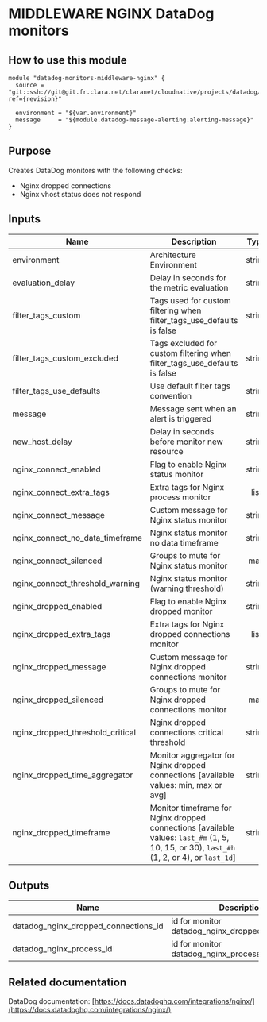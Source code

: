 # MIDDLEWARE NGINX DataDog monitors

## How to use this module

```
module "datadog-monitors-middleware-nginx" {
  source = "git::ssh://git@git.fr.clara.net/claranet/cloudnative/projects/datadog/terraform/monitors.git//middleware/nginx?ref={revision}"

  environment = "${var.environment}"
  message     = "${module.datadog-message-alerting.alerting-message}"
}

```

## Purpose

Creates DataDog monitors with the following checks:

- Nginx dropped connections
- Nginx vhost status does not respond

## Inputs

| Name | Description | Type | Default | Required |
|------|-------------|:----:|:-----:|:-----:|
| environment | Architecture Environment | string | n/a | yes |
| evaluation\_delay | Delay in seconds for the metric evaluation | string | `"15"` | no |
| filter\_tags\_custom | Tags used for custom filtering when filter_tags_use_defaults is false | string | `"*"` | no |
| filter\_tags\_custom\_excluded | Tags excluded for custom filtering when filter_tags_use_defaults is false | string | `""` | no |
| filter\_tags\_use\_defaults | Use default filter tags convention | string | `"true"` | no |
| message | Message sent when an alert is triggered | string | n/a | yes |
| new\_host\_delay | Delay in seconds before monitor new resource | string | `"300"` | no |
| nginx\_connect\_enabled | Flag to enable Nginx status monitor | string | `"true"` | no |
| nginx\_connect\_extra\_tags | Extra tags for Nginx process monitor | list | `[]` | no |
| nginx\_connect\_message | Custom message for Nginx status monitor | string | `""` | no |
| nginx\_connect\_no\_data\_timeframe | Nginx status monitor no data timeframe | string | `"10"` | no |
| nginx\_connect\_silenced | Groups to mute for Nginx status monitor | map | `{}` | no |
| nginx\_connect\_threshold\_warning | Nginx status monitor (warning threshold) | string | `"3"` | no |
| nginx\_dropped\_enabled | Flag to enable Nginx dropped monitor | string | `"true"` | no |
| nginx\_dropped\_extra\_tags | Extra tags for Nginx dropped connections monitor | list | `[]` | no |
| nginx\_dropped\_message | Custom message for Nginx dropped connections monitor | string | `""` | no |
| nginx\_dropped\_silenced | Groups to mute for Nginx dropped connections monitor | map | `{}` | no |
| nginx\_dropped\_threshold\_critical | Nginx dropped connections critical threshold | string | `"0"` | no |
| nginx\_dropped\_time\_aggregator | Monitor aggregator for Nginx dropped connections [available values: min, max or avg] | string | `"min"` | no |
| nginx\_dropped\_timeframe | Monitor timeframe for Nginx dropped connections [available values: `last_#m` (1, 5, 10, 15, or 30), `last_#h` (1, 2, or 4), or `last_1d`] | string | `"last_5m"` | no |

## Outputs

| Name | Description |
|------|-------------|
| datadog\_nginx\_dropped\_connections\_id | id for monitor datadog_nginx_dropped_connections |
| datadog\_nginx\_process\_id | id for monitor datadog_nginx_process |

## Related documentation

DataDog documentation: [https://docs.datadoghq.com/integrations/nginx/](https://docs.datadoghq.com/integrations/nginx/)
